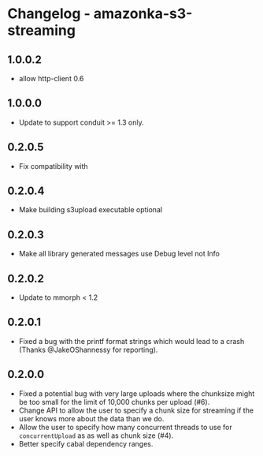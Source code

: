 # Changelog - amazonka-s3-streaming

## 1.0.0.2
 - allow http-client 0.6

## 1.0.0.0
 - Update to support conduit >= 1.3 only.

## 0.2.0.5
- Fix compatibility with 

## 0.2.0.4
- Make building s3upload executable optional

## 0.2.0.3
 * Make all library generated messages use Debug level not Info

## 0.2.0.2
 * Update to mmorph < 1.2

## 0.2.0.1
 * Fixed a bug with the printf format strings which would lead to a crash (Thanks @JakeOShannessy
   for reporting).

## 0.2.0.0
 * Fixed a potential bug with very large uploads where the chunksize might be too small
   for the limit of 10,000 chunks per upload (#6).
 * Change API to allow the user to specify a chunk size for streaming if the user knows
   more about the data than we do.
 * Allow the user to specify how many concurrent threads to use for `concurrentUpload` as
   as well as chunk size (#4).
 * Better specify cabal dependency ranges.